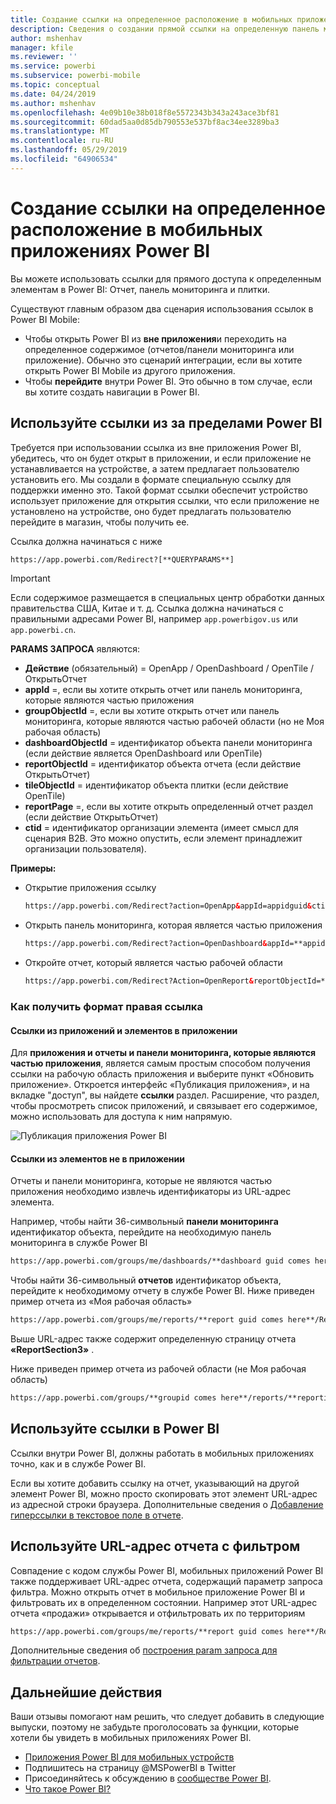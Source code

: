 ```yaml
---
title: Создание ссылки на определенное расположение в мобильных приложениях Power BI
description: Сведения о создании прямой ссылки на определенную панель мониторинга, плитку или отчет в мобильном приложении Power BI с помощью универсального кода ресурса (URI).
author: mshenhav
manager: kfile
ms.reviewer: ''
ms.service: powerbi
ms.subservice: powerbi-mobile
ms.topic: conceptual
ms.date: 04/24/2019
ms.author: mshenhav
ms.openlocfilehash: 4e09b10e38b018f8e5572343b343a243ace3bf81
ms.sourcegitcommit: 60dad5aa0d85db790553e537bf8ac34ee3289ba3
ms.translationtype: MT
ms.contentlocale: ru-RU
ms.lasthandoff: 05/29/2019
ms.locfileid: "64906534"
---
```

# <a name="create-a-link-to-a-specific-location-in-the-power-bi-mobile-apps"></a>Создание ссылки на определенное расположение в мобильных приложениях Power BI
Вы можете использовать ссылки для прямого доступа к определенным элементам в Power BI: Отчет, панель мониторинга и плитки.

Существуют главным образом два сценария использования ссылок в Power BI Mobile: 

* Чтобы открыть Power BI из **вне приложения**и переходить на определенное содержимое (отчетов/панели мониторинга или приложение). Обычно это сценарий интеграции, если вы хотите открыть Power BI Mobile из другого приложения. 
* Чтобы **перейдите** внутри Power BI. Это обычно в том случае, если вы хотите создать навигации в Power BI.


## <a name="use-links-from-outside-of-power-bi"></a>Используйте ссылки из за пределами Power BI
Требуется при использовании ссылка из вне приложения Power BI, убедитесь, что он будет открыт в приложении, и если приложение не устанавливается на устройстве, а затем предлагает пользователю установить его. Мы создали в формате специальную ссылку для поддержки именно это. Такой формат ссылки обеспечит устройство использует приложение для открытия ссылки, что если приложение не установлено на устройстве, оно будет предлагать пользователю перейдите в магазин, чтобы получить ее.

Ссылка должна начинаться с ниже  
```html
https://app.powerbi.com/Redirect?[**QUERYPARAMS**]
```

> [!IMPORTANT]
> Если содержимое размещается в специальных центр обработки данных правительства США, Китае и т. д. Ссылка должна начинаться с правильными адресами Power BI, например `app.powerbigov.us` или `app.powerbi.cn`.   
>


**PARAMS ЗАПРОСА** являются:
* **Действие** (обязательный) = OpenApp / OpenDashboard / OpenTile / ОткрытьОтчет
* **appId** =, если вы хотите открыть отчет или панель мониторинга, которые являются частью приложения 
* **groupObjectId** =, если вы хотите открыть отчет или панель мониторинга, которые являются частью рабочей области (но не Моя рабочая область)
* **dashboardObjectId** = идентификатор объекта панели мониторинга (если действие является OpenDashboard или OpenTile)
* **reportObjectId** = идентификатор объекта отчета (если действие ОткрытьОтчет)
* **tileObjectId** = идентификатор объекта плитки (если действие OpenTile)
* **reportPage** =, если вы хотите открыть определенный отчет раздел (если действие ОткрытьОтчет)
* **ctid** = идентификатор организации элемента (имеет смысл для сценария B2B. Это можно опустить, если элемент принадлежит организации пользователя).

**Примеры:**

* Открытие приложения ссылку 
  ```html
  https://app.powerbi.com/Redirect?action=OpenApp&appId=appidguid&ctid=organizationid
  ```

* Открыть панель мониторинга, которая является частью приложения 
  ```html
  https://app.powerbi.com/Redirect?action=OpenDashboard&appId=**appidguid**&dashboardObjectId=**dashboardidguid**&ctid=**organizationid**
  ```

* Откройте отчет, который является частью рабочей области
  ```html
  https://app.powerbi.com/Redirect?Action=OpenReport&reportObjectId=**reportidguid**&groupObjectId=**groupidguid**&reportPage=**ReportSectionName**
  ```

### <a name="how-to-get-the-right-link-format"></a>Как получить формат правая ссылка

#### <a name="links-of-apps-and-items-in-app"></a>Ссылки из приложений и элементов в приложении

Для **приложения и отчеты и панели мониторинга, которые являются частью приложения**, является самым простым способом получения ссылки на рабочую область приложения и выберите пункт «Обновить приложение». Откроется интерфейс «Публикация приложения», и на вкладке "доступ", вы найдете **ссылки** раздел. Расширение, что раздел, чтобы просмотреть список приложений, и связывает его содержимое, можно использовать для доступа к ним напрямую.

![Публикация приложения Power BI ](./media/mobile-apps-links/mobile-link-copy-app-links.png)

#### <a name="links-of-items-not-in-app"></a>Ссылки из элементов не в приложении 

Отчеты и панели мониторинга, которые не являются частью приложения необходимо извлечь идентификаторы из URL-адрес элемента.

Например, чтобы найти 36-символьный **панели мониторинга** идентификатор объекта, перейдите на необходимую панель мониторинга в службе Power BI 

```html
https://app.powerbi.com/groups/me/dashboards/**dashboard guid comes here**?ctid=**organization id comes here**`
```

Чтобы найти 36-символьный **отчетов** идентификатор объекта, перейдите к необходимому отчету в службе Power BI.
Ниже приведен пример отчета из «Моя рабочая область»

```html
https://app.powerbi.com/groups/me/reports/**report guid comes here**/ReportSection3?ctid=**organization id comes here**`
```
Выше URL-адрес также содержит определенную страницу отчета **«ReportSection3»** .

Ниже приведен пример отчета из рабочей области (не Моя рабочая область)

```html
https://app.powerbi.com/groups/**groupid comes here**/reports/**reportid comes here**/ReportSection1?ctid=**organizationid comes here**
```

## <a name="use-links-inside-power-bi"></a>Используйте ссылки в Power BI

Ссылки внутри Power BI, должны работать в мобильных приложениях точно, как и в службе Power BI.

Если вы хотите добавить ссылку на отчет, указывающий на другой элемент Power BI, можно просто скопировать этот элемент URL-адрес из адресной строки браузера. Дополнительные сведения о [Добавление гиперссылки в текстовое поле в отчете](https://docs.microsoft.com/power-bi/service-add-hyperlink-to-text-box).

## <a name="use-report-url-with-filter"></a>Используйте URL-адрес отчета с фильтром
Совпадение с кодом службы Power BI, мобильных приложений Power BI также поддерживает URL-адрес отчета, содержащий параметр запроса фильтра. Можно открыть отчет в мобильное приложение Power BI и фильтровать их в определенном состоянии. Например этот URL-адрес отчета «продажи» открывается и отфильтровать их по территориям

```html
https://app.powerbi.com/groups/me/reports/**report guid comes here**/ReportSection3?ctid=**organization id comes here**&filter=Store/Territory eq 'NC'
```

Дополнительные сведения об [построения param запроса для фильтрации отчетов](https://docs.microsoft.com/power-bi/service-url-filters).

## <a name="next-steps"></a>Дальнейшие действия
Ваши отзывы помогают нам решить, что следует добавить в следующие выпуски, поэтому не забудьте проголосовать за функции, которые хотели бы увидеть в мобильных приложениях Power BI. 

* [Приложения Power BI для мобильных устройств](mobile-apps-for-mobile-devices.md)
* Подпишитесь на страницу @MSPowerBI в Twitter
* Присоединяйтесь к обсуждению в [сообществе Power BI](http://community.powerbi.com/).
* [Что такое Power BI?](../../power-bi-overview.md)

